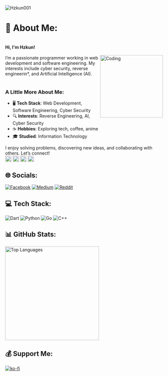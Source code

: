 <img title="Hzkun001" src="https://komarev.com/ghpvc/?username=Hzkun&text_color=FF00FF&label=Views&color=000000&text_color=00FF00&bg_color=000000&style=flat">

# 💫 About Me:
<br>
<b>Hi, I'm Hzkun!</b><br><br>
<img align="right" alt="Coding" width="200" src="https://media.tenor.com/tFXgZr2w4JkAAAAj/marija-musedash.gif">
I’m a passionate programmer working in web development and software engineering. My interests include cyber security, reverse engineerin*, and Artificial Intelligence (AI).  
<br><br>

### A Little More About Me:
- 🖥️ **Tech Stack**: Web Development, Software Engineering, Cyber Security  
- 🔍 **Interests**: Reverse Engineering, AI, Cyber Security  
- ☕ **Hobbies**: Exploring tech, coffee, anime  
- 🎓 **Studied**: Information Technology  

I enjoy solving problems, discovering new ideas, and collaborating with others. Let’s connect!  
<img align="center" alt="number1" width="20" src="https://rule34.xxx/counter/1.gif">
<img align="center" alt="number2" width="20" src="https://rule34.xxx/counter/3.gif">
<img align="center" alt="number3" width="20" src="https://rule34.xxx/counter/3.gif">
<img align="center" alt="number4" width="20" src="https://rule34.xxx/counter/7.gif">
<br>

## 🌐 Socials:
[![Facebook](https://img.shields.io/badge/Facebook-%231877F2.svg?logo=Facebook&logoColor=white)](https://www.facebook.com/akazaanym) 
[![Medium](https://img.shields.io/badge/Medium-12100E?logo=medium&logoColor=white)](https://medium.com/@Labhz) 
[![Reddit](https://img.shields.io/badge/Reddit-%23FF4500.svg?logo=Reddit&logoColor=white)](https://www.reddit.com/user/Hzkun/?utm_source=share&utm_medium=web3x&utm_name=web3xcss&utm_term=1&utm_content=share_button)

## 💻 Tech Stack:
![Dart](https://img.shields.io/badge/dart-%230175C2.svg?style=flat-square&logo=dart&logoColor=white) 
![Python](https://img.shields.io/badge/python-3670A0?style=flat-square&logo=python&logoColor=ffdd54) 
![Go](https://img.shields.io/badge/go-%2300ADD8.svg?style=flat-square&logo=go&logoColor=white) 
![C++](https://img.shields.io/badge/c++-%2300599C.svg?style=flat-square&logo=c%2B%2B&logoColor=white)

## 📊 GitHub Stats:
<div align="left">
  <img src="https://github-readme-stats.vercel.app/api/top-langs/?username=Hzkun001&layout=compact&hide_border=true&langs_count=8&bg_color=000000&icon_color=00FF00&title_color=00FF00&text_color=FFFFFF" alt="Top Languages" width="300">
</div>

## 💰 Support Me:
[![ko-fi](https://ko-fi.com/img/githubbutton_sm.svg)](https://ko-fi.com/H2H716U4AR)
